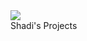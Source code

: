 # <h1 align="center">
  <br>
  <a href="https://github.com/shadibdair/nodeJS/new/master?readme=1"><img src="https://udemy-images.udemy.com/course/750x422/1276318_4a9c_3.jpg"></a>
  <br>
  Shadi's Projects
  <br>
</h1>


